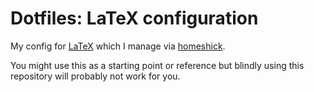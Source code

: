 # Dotfiles: LaTeX configuration

My config for [LaTeX](https://www.latex-project.org/) which I manage via [homeshick](https://github.com/andsens/homeshick).

You might use this as a starting point or reference but blindly using this repository will probably not work for you.
